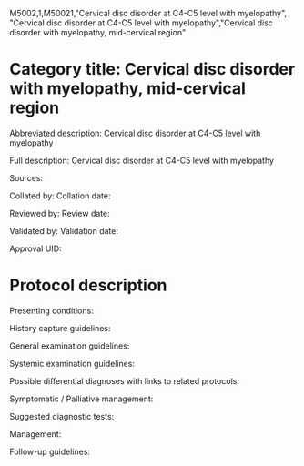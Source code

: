 M5002,1,M50021,"Cervical disc disorder at C4-C5 level with myelopathy", "Cervical disc disorder at C4-C5 level with myelopathy","Cervical disc disorder with myelopathy, mid-cervical region"
# Category title: Cervical disc disorder with myelopathy, mid-cervical region

Abbreviated description: Cervical disc disorder at C4-C5 level with myelopathy

Full description: Cervical disc disorder at C4-C5 level with myelopathy

Sources:

Collated by:
Collation date:

Reviewed by:
Review date:

Validated by:
Validation date:

Approval UID:

# Protocol description

Presenting conditions:

History capture guidelines:

General examination guidelines:

Systemic examination guidelines:

Possible differential diagnoses with links to related protocols:

Symptomatic / Palliative management:

Suggested diagnostic tests:

Management:

Follow-up guidelines:
